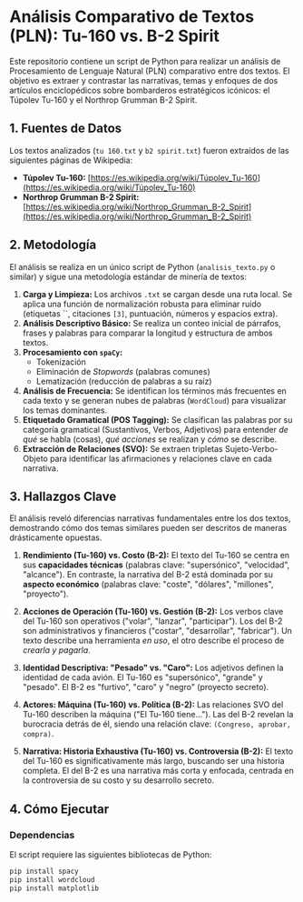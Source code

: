 # Análisis Comparativo de Textos (PLN): Tu-160 vs. B-2 Spirit

Este repositorio contiene un script de Python para realizar un análisis de Procesamiento de Lenguaje Natural (PLN) comparativo entre dos textos. El objetivo es extraer y contrastar las narrativas, temas y enfoques de dos artículos enciclopédicos sobre bombarderos estratégicos icónicos: el Túpolev Tu-160 y el Northrop Grumman B-2 Spirit.

## 1. Fuentes de Datos

Los textos analizados (`tu 160.txt` y `b2 spirit.txt`) fueron extraídos de las siguientes páginas de Wikipedia:

* **Túpolev Tu-160:** [https://es.wikipedia.org/wiki/Túpolev_Tu-160](https://es.wikipedia.org/wiki/Túpolev_Tu-160)
* **Northrop Grumman B-2 Spirit:** [https://es.wikipedia.org/wiki/Northrop_Grumman_B-2_Spirit](https://es.wikipedia.org/wiki/Northrop_Grumman_B-2_Spirit)

## 2. Metodología

El análisis se realiza en un único script de Python (`analisis_texto.py` o similar) y sigue una metodología estándar de minería de textos:

1.  **Carga y Limpieza:** Los archivos `.txt` se cargan desde una ruta local. Se aplica una función de normalización robusta para eliminar ruido (etiquetas ``, citaciones `[3]`, puntuación, números y espacios extra).
2.  **Análisis Descriptivo Básico:** Se realiza un conteo inicial de párrafos, frases y palabras para comparar la longitud y estructura de ambos textos.
3.  **Procesamiento con `spaCy`:**
    * Tokenización
    * Eliminación de *Stopwords* (palabras comunes)
    * Lematización (reducción de palabras a su raíz)
4.  **Análisis de Frecuencia:** Se identifican los términos más frecuentes en cada texto y se generan nubes de palabras (`WordCloud`) para visualizar los temas dominantes.
5.  **Etiquetado Gramatical (POS Tagging):** Se clasifican las palabras por su categoría gramatical (Sustantivos, Verbos, Adjetivos) para entender *de qué* se habla (cosas), *qué acciones* se realizan y *cómo* se describe.
6.  **Extracción de Relaciones (SVO):** Se extraen tripletas Sujeto-Verbo-Objeto para identificar las afirmaciones y relaciones clave en cada narrativa.

## 3. Hallazgos Clave

El análisis reveló diferencias narrativas fundamentales entre los dos textos, demostrando cómo dos temas similares pueden ser descritos de maneras drásticamente opuestas.

1.  **Rendimiento (Tu-160) vs. Costo (B-2):** El texto del Tu-160 se centra en sus **capacidades técnicas** (palabras clave: "supersónico", "velocidad", "alcance"). En contraste, la narrativa del B-2 está dominada por su **aspecto económico** (palabras clave: "coste", "dólares", "millones", "proyecto").

2.  **Acciones de Operación (Tu-160) vs. Gestión (B-2):** Los verbos clave del Tu-160 son operativos ("volar", "lanzar", "participar"). Los del B-2 son administrativos y financieros ("costar", "desarrollar", "fabricar"). Un texto describe una herramienta *en uso*, el otro describe el proceso de *crearla y pagarla*.

3.  **Identidad Descriptiva: "Pesado" vs. "Caro":** Los adjetivos definen la identidad de cada avión. El Tu-160 es "supersónico", "grande" y "pesado". El B-2 es "furtivo", "caro" y "negro" (proyecto secreto).

4.  **Actores: Máquina (Tu-160) vs. Política (B-2):** Las relaciones SVO del Tu-160 describen la máquina ("El Tu-160 tiene..."). Las del B-2 revelan la burocracia detrás de él, siendo una relación clave: `(Congreso, aprobar, compra)`.

5.  **Narrativa: Historia Exhaustiva (Tu-160) vs. Controversia (B-2):** El texto del Tu-160 es significativamente más largo, buscando ser una historia completa. El del B-2 es una narrativa más corta y enfocada, centrada en la controversia de su costo y su desarrollo secreto.

## 4. Cómo Ejecutar

### Dependencias

El script requiere las siguientes bibliotecas de Python:

```bash
pip install spacy
pip install wordcloud
pip install matplotlib
